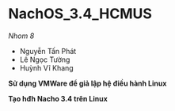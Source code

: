 # NachOS_3.4_HCMUS
*Nhom 8*
- Nguyễn Tấn Phát
- Lê Ngọc Tường
- Huỳnh Vĩ Khang

**Sử dụng VMWare để giả lập hệ điều hành Linux**

**Tạo hđh Nacho 3.4 trên Linux**
